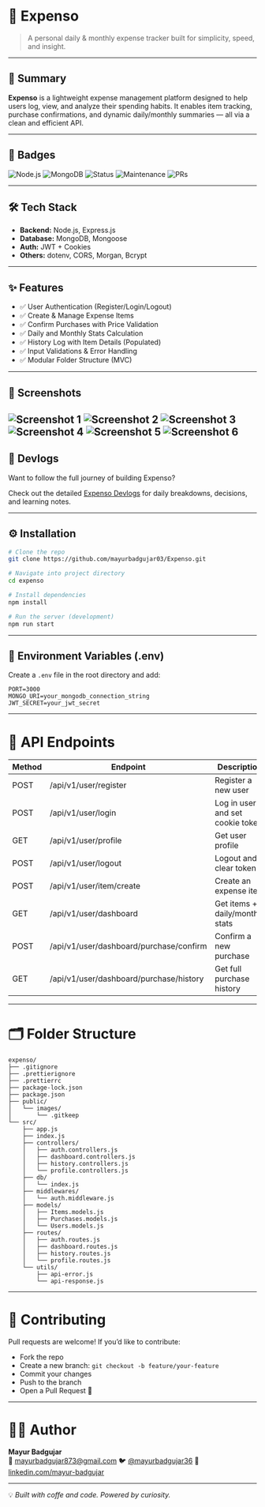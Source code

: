# 💸 Expenso

> A personal daily & monthly expense tracker built for simplicity, speed, and insight.

---

## 🚀 Summary

**Expenso** is a lightweight expense management platform designed to help users log, view, and analyze their spending habits. It enables item tracking, purchase confirmations, and dynamic daily/monthly summaries — all via a clean and efficient API.

---

## 📛 Badges

![Node.js](https://img.shields.io/badge/Node.js-18.x-green?style=flat-square)
![MongoDB](https://img.shields.io/badge/MongoDB-Mongoose-brightgreen?style=flat-square)
![Status](https://img.shields.io/badge/Status-Active-blue?style=flat-square)
![Maintenance](https://img.shields.io/badge/Maintained-yes-brightgreen.svg)
![PRs](https://img.shields.io/badge/PRs-welcome-brightgreen.svg)

---

## 🛠 Tech Stack

- **Backend:** Node.js, Express.js
- **Database:** MongoDB, Mongoose
- **Auth:** JWT + Cookies
- **Others:** dotenv, CORS, Morgan, Bcrypt

---

## ✨ Features

- ✅ User Authentication (Register/Login/Logout)
- ✅ Create & Manage Expense Items
- ✅ Confirm Purchases with Price Validation
- ✅ Daily and Monthly Stats Calculation
- ✅ History Log with Item Details (Populated)
- ✅ Input Validations & Error Handling
- ✅ Modular Folder Structure (MVC)

---
## 📸 Screenshots

![Screenshot 1](assets/1.jpg)
![Screenshot 2](assets/2.jpg)
![Screenshot 3](assets/3.jpg)
![Screenshot 4](assets/4.jpg)
![Screenshot 5](assets/5.jpg)
![Screenshot 6](assets/6.jpg)
---

## 📘 Devlogs

Want to follow the full journey of building Expenso?

Check out the detailed [Expenso Devlogs](https://github.com/mayurbadgujar03/mayur-devlogs/tree/main/expenso) for daily breakdowns, decisions, and learning notes.

---

## ⚙️ Installation

```bash
# Clone the repo
git clone https://github.com/mayurbadgujar03/Expenso.git

# Navigate into project directory
cd expenso

# Install dependencies
npm install

# Run the server (development)
npm run start
```

---

## 🔐 Environment Variables (.env)

Create a `.env` file in the root directory and add:

```env
PORT=3000
MONGO_URI=your_mongodb_connection_string
JWT_SECRET=your_jwt_secret
```

---

# 📡 API Endpoints

| Method | Endpoint                                      | Description                         |
|--------|-----------------------------------------------|-------------------------------------|
| POST   | /api/v1/user/register                         | Register a new user                 |
| POST   | /api/v1/user/login                            | Log in user and set cookie token    |
| GET    | /api/v1/user/profile                          | Get user profile                    |
| POST   | /api/v1/user/logout                           | Logout and clear token              |
| POST   | /api/v1/user/item/create                      | Create an expense item              |
| GET    | /api/v1/user/dashboard                        | Get items + daily/monthly stats     |
| POST   | /api/v1/user/dashboard/purchase/confirm       | Confirm a new purchase              |
| GET    | /api/v1/user/dashboard/purchase/history       | Get full purchase history           |

---

# 🗂 Folder Structure

```
expenso/
├── .gitignore
├── .prettierignore
├── .prettierrc
├── package-lock.json
├── package.json
├── public/
│   └── images/
│       └── .gitkeep
└── src/
    ├── app.js
    ├── index.js
    ├── controllers/
    │   ├── auth.controllers.js
    │   ├── dashboard.controllers.js
    │   ├── history.controllers.js
    │   └── profile.controllers.js
    ├── db/
    │   └── index.js
    ├── middlewares/
    │   └── auth.middleware.js
    ├── models/
    │   ├── Items.models.js
    │   ├── Purchases.models.js
    │   └── Users.models.js
    ├── routes/
    │   ├── auth.routes.js
    │   ├── dashboard.routes.js
    │   ├── history.routes.js
    │   └── profile.routes.js
    └── utils/
        ├── api-error.js
        └── api-response.js

```

---

# 🤝 Contributing

Pull requests are welcome! If you’d like to contribute:

- Fork the repo  
- Create a new branch: `git checkout -b feature/your-feature`  
- Commit your changes  
- Push to the branch  
- Open a Pull Request 🚀  

---

# 👨‍💻 Author

**Mayur Badgujar**  
📧 <mayurbadgujar873@gmail.com> 
🐦 [@mayurbadgujar36](https://x.com/mayurbadgujar36)
📎 [linkedin.com/mayur-badgujar](https://www.linkedin.com/in/mayur-badgujar-060a7927b/)  

---

💡 _Built with coffe and code. Powered by curiosity._

